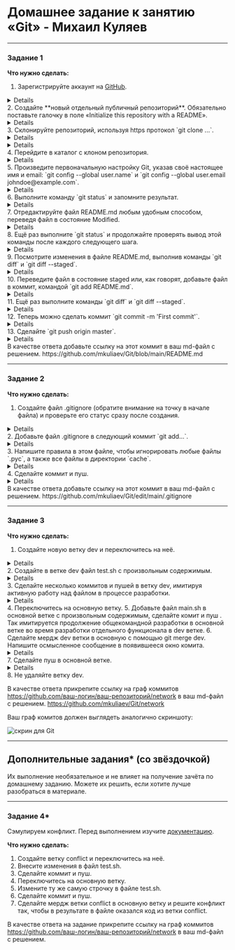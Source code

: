 # Домашнее задание к занятию «Git» - Михаил Куляев


---
### Задание 1

**Что нужно сделать:**

1. Зарегистрируйте аккаунт на [GitHub](https://github.com/).
<details>
   
![Screnshot](https://github.com/mkuliaev/sdvps-homeworks/blob/main/png/8-01/1-1.png)
   
</details>
2. Создайте  **новый отдельный публичный репозиторий**. Обязательно поставьте галочку в поле «Initialize this repository with a README».
<details>
   
![Screnshot](https://github.com/mkuliaev/sdvps-homeworks/blob/main/png/8-01/1-2.png)
   
</details>
3. Склонируйте репозиторий, используя https протокол `git clone ...`.
<details>
   
![Screnshot](https://github.com/mkuliaev/sdvps-homeworks/blob/main/png/8-01/1-3-1.png)
   
</details>
<details>
   
![Screnshot](https://github.com/mkuliaev/sdvps-homeworks/blob/main/png/8-01/1-3-2.png)
   
</details>
4. Перейдите в каталог с клоном репозитория.
<details>
   
![Screnshot](https://github.com/mkuliaev/sdvps-homeworks/blob/main/png/8-01/1-4-1.png)
   
</details>
5. Произведите первоначальную настройку Git, указав своё настоящее имя и email: `git config --global user.name` и `git config --global user.email johndoe@example.com`.
<details>
   
![Screnshot](https://github.com/mkuliaev/sdvps-homeworks/blob/main/png/8-01/1-5-1.png)
   
</details>
6. Выполните команду `git status` и запомните результат.
<details>
   
![Screnshot](https://github.com/mkuliaev/sdvps-homeworks/blob/main/png/8-01/1-6-1.png)
   
</details>
7. Отредактируйте файл README.md любым удобным способом, переведя файл в состояние Modified.
<details>
   
![Screnshot](https://github.com/mkuliaev/sdvps-homeworks/blob/main/png/8-01/1-7-1.png)
   
</details>
8. Ещё раз выполните `git status` и продолжайте проверять вывод этой команды после каждого следующего шага.
<details>
   
![Screnshot](https://github.com/mkuliaev/sdvps-homeworks/blob/main/png/8-01/1-8-1.png)
   
</details>
9. Посмотрите изменения в файле README.md, выполнив команды `git diff` и `git diff --staged`.
<details>
   
![Screnshot](https://github.com/mkuliaev/sdvps-homeworks/blob/main/png/8-01/1-9-1.png)
   
</details>
10. Переведите файл в состояние staged или, как говорят, добавьте файл в коммит, командой `git add README.md`.
<details>
   
![Screnshot](https://github.com/mkuliaev/sdvps-homeworks/blob/main/png/8-01/1-10-1.png)
   
</details>
11. Ещё раз выполните команды `git diff` и `git diff --staged`.
<details>
   
![Screnshot](https://github.com/mkuliaev/sdvps-homeworks/blob/main/png/8-01/1-11-1.png)
   
</details>
12. Теперь можно сделать коммит `git commit -m 'First commit'`.
<details>
   
![Screnshot](https://github.com/mkuliaev/sdvps-homeworks/blob/main/png/8-01/1-12-1.png)
   
</details>
13. Сделайте `git push origin master`.
<details>
   
![Screnshot](https://github.com/mkuliaev/sdvps-homeworks/blob/main/png/8-01/1-13-1.png)
   
</details>
В качестве ответа добавьте ссылку на этот коммит в ваш md-файл с решением.
https://github.com/mkuliaev/Git/blob/main/README.md

---

### Задание 2

**Что нужно сделать:**

1. Создайте файл .gitignore (обратите внимание на точку в начале файла) и проверьте его статус сразу после создания.
<details>
   
![Screnshot](https://github.com/mkuliaev/sdvps-homeworks/blob/main/png/8-01/2-1-1.png)
   
</details>   
2. Добавьте файл .gitignore в следующий коммит `git add...`.
<details>
   
![Screnshot](https://github.com/mkuliaev/sdvps-homeworks/blob/main/png/8-01/2-2-1.png)
   
</details>     
3. Напишите правила в этом файле, чтобы игнорировать любые файлы `.pyc`, а также все файлы в директории `cache`.
<details>
   
![Screnshot](https://github.com/mkuliaev/sdvps-homeworks/blob/main/png/8-01/2-3-1.png)
   
</details>      
4. Сделайте коммит и пуш.
<details>
   
![Screnshot](https://github.com/mkuliaev/sdvps-homeworks/blob/main/png/8-01/2-4-1.png)
   
</details>   
В качестве ответа добавьте ссылку на этот коммит в ваш md-файл с решением.
https://github.com/mkuliaev/Git/edit/main/.gitignore

---

### Задание 3

**Что нужно сделать:**

1. Создайте новую ветку dev и переключитесь на неё.
<details>
   
![Screnshot](https://github.com/mkuliaev/sdvps-homeworks/blob/main/png/8-01/3-1-1.png)
   
</details>      
2. Создайте в ветке dev файл test.sh с произвольным содержимым.
<details>
   
![Screnshot](https://github.com/mkuliaev/sdvps-homeworks/blob/main/png/8-01/3-2-1.png)
   
</details>  
3. Сделайте несколько коммитов и пушей  в ветку dev, имитируя активную работу над  файлом в процессе разработки.
<details>
   
![Screnshot](https://github.com/mkuliaev/sdvps-homeworks/blob/main/png/8-01/3-3-1.png)
   
</details>  
4. Переключитесь на основную ветку.
5. Добавьте файл main.sh в основной ветке с произвольным содержимым, сделайте комит и пуш . Так имитируется продолжение общекомандной разработки в основной ветке во время разработки отдельного функционала в dev  ветке.
6. Сделайте мердж dev  ветки в основную с помощью git merge dev. Напишите осмысленное сообщение в появившееся окно комита.
<details>
   
![Screnshot](https://github.com/mkuliaev/sdvps-homeworks/blob/main/png/8-01/3-4-1.png)
   
</details>  
7. Сделайте пуш в основной ветке.
<details>
   
![Screnshot](https://github.com/mkuliaev/sdvps-homeworks/blob/main/png/8-01/3-5-1.png)
   
</details> 
8. Не удаляйте ветку dev.

В качестве ответа прикрепите ссылку на граф коммитов https://github.com/ваш-логин/ваш-репозиторий/network в ваш md-файл с решением.
https://github.com/mkuliaev/Git/network

Ваш граф комитов должен выглядеть аналогично скриншоту:   

![скрин для Git](https://github.com/netology-code/sdvps-homeworks/assets/77622076/e73589cf-7e97-40e5-ac01-d1d55376f1b9)

---
## Дополнительные задания* (со звёздочкой)

Их выполнение необязательное и не влияет на получение зачёта по домашнему заданию. Можете их решить, если хотите лучше разобраться в материале.

---
### Задание 4*

Сэмулируем конфликт. Перед выполнением изучите [документацию](https://git-scm.com/book/ru/v2/%D0%98%D0%BD%D1%81%D1%82%D1%80%D1%83%D0%BC%D0%B5%D0%BD%D1%82%D1%8B-Git-%D0%9F%D1%80%D0%BE%D0%B4%D0%B2%D0%B8%D0%BD%D1%83%D1%82%D0%BE%D0%B5-%D1%81%D0%BB%D0%B8%D1%8F%D0%BD%D0%B8%D0%B5).

**Что нужно сделать:**

1. Создайте ветку conflict и переключитесь на неё.
2. Внесите изменения в файл test.sh. 
3. Сделайте коммит и пуш.
4. Переключитесь на основную ветку.
5. Измените ту же самую строчку в файле test.sh.
6. Сделайте коммит и пуш.
7. Сделайте мердж ветки conflict в основную ветку и решите конфликт так, чтобы в результате в файле оказался код из ветки conflict.

В качестве ответа на задание прикрепите ссылку на граф коммитов https://github.com/ваш-логин/ваш-репозиторий/network в ваш md-файл с решением.
